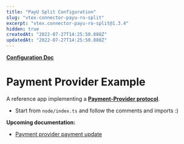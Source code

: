 ```yaml
---
title: "PayU Split Configuration"
slug: "vtex-connector-payu-ro-split"
excerpt: "vtex.connector-payu-ro-split@1.3.4"
hidden: true
createdAt: "2022-07-27T14:25:50.888Z"
updatedAt: "2022-07-27T14:25:50.888Z"
---
```

[**Configuration Doc**](https://www.notion.so/vtexcee/PayU-split-marketplace-payment-7eb71ebae59647b9aacc0cddac6cbfc2#ca42ce5f87bf43b38288adb9fa9eae40)

# Payment Provider Example

A reference app implementing a [**Payment-Provider protocol**](https://documenter.getpostman.com/view/487146/7LjCQ6a?version=latest).

- Start from `node/index.ts` and follow the comments and imports :)

**Upcoming documentation:**

- [Payment provider payment update](https://github.com/vtex-apps/payment-provider-example/pull/5)